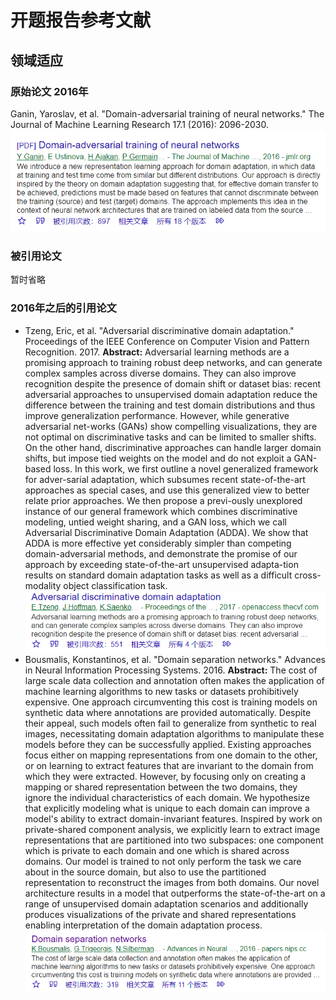 # 开题报告参考文献
## 领域适应
### 原始论文 2016年
Ganin, Yaroslav, et al. "Domain-adversarial training of neural networks." The Journal of Machine Learning Research 17.1 (2016): 2096-2030.
![](https://raw.githubusercontent.com/LiangsLi/tuchuang/master/picgo/20190624213917.png)
### 被引用论文
暂时省略
### 2016年之后的引用论文
- Tzeng, Eric, et al. "Adversarial discriminative domain adaptation." Proceedings of the IEEE Conference on Computer Vision and Pattern Recognition. 2017.
**Abstract:** Adversarial learning methods are a promising approach to training robust deep networks, and can generate complex samples across diverse domains. They can also improve recognition despite the presence of domain shift or dataset bias: recent adversarial approaches to unsupervised domain adaptation reduce the difference between the training and test domain distributions and thus improve generalization performance. However, while generative adversarial net-works (GANs) show compelling visualizations, they are not optimal on discriminative tasks and can be limited to smaller shifts. On the other hand, discriminative approaches can handle larger domain shifts, but impose tied weights on the model and do not exploit a GAN-based loss. In this work, we first outline a novel generalized framework for adver-sarial adaptation, which subsumes recent state-of-the-art approaches as special cases, and use this generalized view to better relate prior approaches. We then propose a previ-ously unexplored instance of our general framework which combines discriminative modeling, untied weight sharing, and a GAN loss, which we call Adversarial Discriminative Domain Adaptation (ADDA). We show that ADDA is more effective yet considerably simpler than competing domain-adversarial methods, and demonstrate the promise of our approach by exceeding state-of-the-art unsupervised adapta-tion results on standard domain adaptation tasks as well as a difficult cross-modality object classification task. 
![](https://raw.githubusercontent.com/LiangsLi/tuchuang/master/picgo/20190624215156.png)
- Bousmalis, Konstantinos, et al. "Domain separation networks." Advances in Neural Information Processing Systems. 2016.
**Abstract:** The cost of large scale data collection and annotation often makes the application of machine learning algorithms to new tasks or datasets prohibitively expensive. One approach circumventing this cost is training models on synthetic data where annotations are provided automatically. Despite their appeal, such models often fail to generalize from synthetic to real images, necessitating domain adaptation algorithms to manipulate these models before they can be successfully applied. Existing approaches focus either on mapping representations from one domain to the other, or on learning to extract features that are invariant to the domain from which they were extracted. However, by focusing only on creating a mapping or shared representation between the two domains, they ignore the individual characteristics of each domain. We hypothesize that explicitly modeling what is unique to each domain can improve a model's ability to extract domain-invariant features. Inspired by work on private-shared component analysis, we explicitly learn to extract image representations that are partitioned into two subspaces: one component which is private to each domain and one which is shared across domains. Our model is trained to not only perform the task we care about in the source domain, but also to use the partitioned representation to reconstruct the images from both domains. Our novel architecture results in a model that outperforms the state-of-the-art on a range of unsupervised domain adaptation scenarios and additionally produces visualizations of the private and shared representations enabling interpretation of the domain adaptation process.
![](https://raw.githubusercontent.com/LiangsLi/tuchuang/master/picgo/20190624215703.png)



